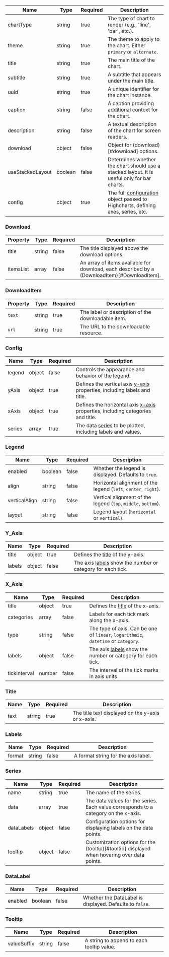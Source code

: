 | Name             | Type    | Required | Description                                                                                 |
| ---------------- | ------- | -------- | ------------------------------------------------------------------------------------------- |
| chartType        | string  | true     | The type of chart to render (e.g., 'line', 'bar', etc.).                                    |
| theme            | string  | true     | The theme to apply to the chart. Either `primary` or `alternate`.                           |
| title            | string  | true     | The main title of the chart.                                                                |
| subtitle         | string  | true     | A subtitle that appears under the main title.                                               |
| uuid             | string  | true     | A unique identifier for the chart instance.                                                 |
| caption          | string  | false    | A caption providing additional context for the chart.                                       |
| description      | string  | false    | A textual description of the chart for screen readers.                                      |
| download         | object  | false    | Object for (download)[#download] options.                                                   |
| useStackedLayout | boolean | false    | Determines whether the chart should use a stacked layout. It is useful only for bar charts. |
| config           | object  | true     | The full [configuration](#config) object passed to Highcharts, defining axes, series, etc.  |

### Download

| Property  | Type   | Required | Description                                                                                  |
| --------- | ------ | -------- | -------------------------------------------------------------------------------------------- |
| title     | string | false    | The title displayed above the download options.                                              |
| itemsList | array  | false    | An array of items available for download, each described by a (DownloadItem)[#DownloadItem]. |

### DownloadItem

| Property | Type   | Required | Description                                        |
| -------- | ------ | -------- | -------------------------------------------------- |
| `text`   | string | true     | The label or description of the downloadable item. |
| `url`    | string | true     | The URL to the downloadable resource.              |

### Config

| Name   | Type   | Required | Description                                                                               |
| ------ | ------ | -------- | ----------------------------------------------------------------------------------------- |
| legend | object | false    | Controls the appearance and behavior of the [legend](#legend).                            |
| yAxis  | object | true     | Defines the vertical axis [y-axis](#y_axis) properties, including labels and title.       |
| xAxis  | object | true     | Defines the horizontal axis [x-axis](#x_axis) properties, including categories and title. |
| series | array  | true     | The data [series](#series) to be plotted, including labels and values.                    |

### Legend

| Name          | Type    | Required | Description                                                     |
| ------------- | ------- | -------- | --------------------------------------------------------------- |
| enabled       | boolean | false    | Whether the legend is displayed. Defaults to `true`.            |
| align         | string  | false    | Horizontal alignment of the legend (`left`, `center`, `right`). |
| verticalAlign | string  | false    | Vertical alignment of the legend (`top`, `middle`, `bottom`).   |
| layout        | string  | false    | Legend layout (`horizontal` or `vertical`).                     |

### Y_Axis

| Name   | Type   | Required | Description                                                           |
| ------ | ------ | -------- | --------------------------------------------------------------------- |
| title  | object | true     | Defines the [title](#title) of the y-axis.                            |
| labels | object | false    | The axis [labels](#labels) show the number or category for each tick. |

### X_Axis

| Name         | Type   | Required | Description                                                                        |
| ------------ | ------ | -------- | ---------------------------------------------------------------------------------- |
| title        | object | true     | Defines the [title](#title) of the x-axis.                                         |
| categories   | array  | false    | Labels for each tick mark along the x-axis.                                        |
| type         | string | false    | The type of axis. Can be one of `linear`, `logarithmic`, `datetime` or `category`. |
| labels       | object | false    | The axis [labels](#labels) show the number or category for each tick.              |
| tickInterval | number | false    | The interval of the tick marks in axis units                                       |

### Title

| Name | Type   | Required | Description                                       |
| ---- | ------ | -------- | ------------------------------------------------- |
| text | string | true     | The title text displayed on the y-axis or x-axis. |

### Labels

| Name   | Type   | Required | Description                         |
| ------ | ------ | -------- | ----------------------------------- |
| format | string | false    | A format string for the axis label. |

### Series

| Name       | Type   | Required | Description                                                                                 |
| ---------- | ------ | -------- | ------------------------------------------------------------------------------------------- |
| name       | string | true     | The name of the series.                                                                     |
| data       | array  | true     | The data values for the series. Each value corresponds to a category on the x-axis.         |
| dataLabels | object | false    | Configuration options for displaying labels on the data points.                             |
| tooltip    | object | false    | Customization options for the (tooltip)[#tooltip] displayed when hovering over data points. |

### DataLabel

| Name    | Type    | Required | Description                                              |
| ------- | ------- | -------- | -------------------------------------------------------- |
| enabled | boolean | false    | Whether the DataLabel is displayed. Defaults to `false`. |

### Tooltip

| Name        | Type   | Required | Description                               |
| ----------- | ------ | -------- | ----------------------------------------- |
| valueSuffix | string | false    | A string to append to each tooltip value. |
